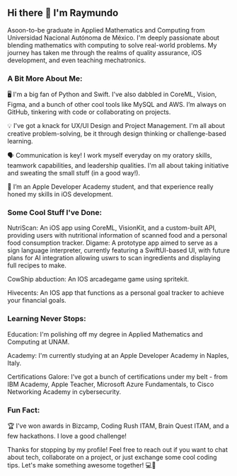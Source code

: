 ## Hi there 👋 I'm Raymundo

Asoon-to-be graduate in Applied Mathematics and Computing from Universidad Nacional Autónoma de México. I'm deeply passionate about blending mathematics with computing to solve real-world problems. My journey has taken me through the realms of quality assurance, iOS development, and even teaching mechatronics.

### A Bit More About Me:

🖥️ I'm a big fan of Python and Swift. I've also dabbled in CoreML, Vision, Figma, and a bunch of other cool tools like MySQL and AWS. I’m always on GitHub, tinkering with code or collaborating on projects.

💡 I've got a knack for UX/UI Design and Project Management. I'm all about creative problem-solving, be it through design thinking or challenge-based learning.

🗣️ Communication is key! I work myself everyday on my oratory skills, teamwork capabilities, and leadership qualities. I'm all about taking initiative and sweating the small stuff (in a good way!).

🍏 I’m an Apple Developer Academy student, and that experience really honed my skills in iOS development.

### Some Cool Stuff I've Done:

NutriScan: An iOS app using CoreML, VisionKit, and a custom-built API, providing users with nutritional information of scanned food and a personal food consumption tracker. Digame: A prototype app aimed to serve as a sign language interpreter, currently featuring a SwiftUI-based UI, with future plans for AI integration allowing uswrs to scan ingredients and displaying full recipes to make.

CowShip abduction: An IOS arcadegame game using spritekit. 

Hivecents: An IOS app that functions as a personal goal tracker to achieve your financial goals. 

### Learning Never Stops:

Education: I'm polishing off my degree in Applied Mathematics and Computing at UNAM.

Academy: I'm currently studying at an Apple Developer Academy in Naples, Italy.

Certifications Galore: I've got a bunch of certifications under my belt - from IBM Academy, Apple Teacher, Microsoft Azure Fundamentals, to Cisco Networking Academy in cybersecurity.

### Fun Fact:

🏆 I've won awards in Bizcamp, Coding Rush ITAM, Brain Quest ITAM, and a few hackathons. I love a good challenge!

Thanks for stopping by my profile! Feel free to reach out if you want to chat about tech, collaborate on a project, or just exchange some cool coding tips. Let's make something awesome together! 💻🚀
